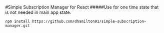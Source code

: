 #Simple Subscription Manager for React
#####Use for one time state that is not needed in main app state.


`npm install https://github.com/dhamilton91/simple-subscription-manager.git`
